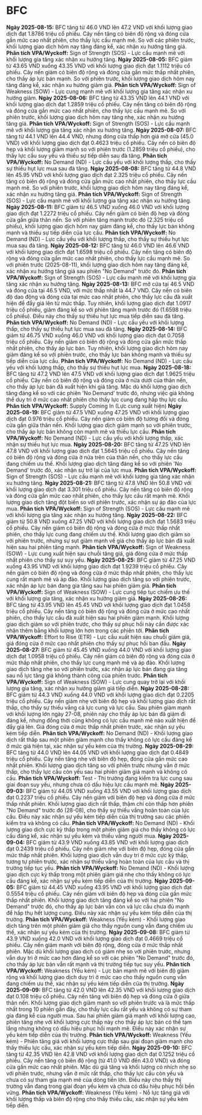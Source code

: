 # BFC

**Ngày 2025-08-15:** BFC tăng từ 46.0 VND lên 47.2 VND với khối lượng giao dịch đạt 1.8786 triệu cổ phiếu. Cây nến tăng có biên độ rộng và đóng cửa gần mức cao nhất phiên, cho thấy lực cầu mạnh mẽ. So với các phiên trước, khối lượng giao dịch hôm nay tăng đáng kể, xác nhận xu hướng tăng giá. **Phân tích VPA/Wyckoff:** Sign of Strength (SOS) - Lực cầu mạnh mẽ với khối lượng gia tăng xác nhận xu hướng tăng.
**Ngày 2025-08-05:** BFC giảm từ 43.65 VND xuống 43.35 VND với khối lượng giao dịch đạt 1.1112 triệu cổ phiếu. Cây nến giảm có biên độ rộng và đóng cửa gần mức thấp nhất phiên, cho thấy áp lực bán mạnh. So với phiên trước, khối lượng giao dịch hôm nay tăng đáng kể, xác nhận xu hướng giảm giá. **Phân tích VPA/Wyckoff:** Sign of Weakness (SOW) - Lực cung mạnh mẽ với khối lượng gia tăng xác nhận xu hướng giảm.
**Ngày 2025-08-06:** BFC tăng từ 43.35 VND lên 44.1 VND với khối lượng giao dịch đạt 1.2859 triệu cổ phiếu. Cây nến tăng có biên độ rộng và đóng cửa gần mức cao nhất phiên, cho thấy lực cầu mạnh mẽ. So với phiên trước, khối lượng giao dịch hôm nay tăng nhẹ, xác nhận xu hướng tăng giá. **Phân tích VPA/Wyckoff:** Sign of Strength (SOS) - Lực cầu mạnh mẽ với khối lượng gia tăng xác nhận xu hướng tăng.
**Ngày 2025-08-07:** BFC tăng từ 44.1 VND lên 44.4 VND, nhưng đóng cửa thấp hơn giá mở cửa (45.0 VND) với khối lượng giao dịch đạt 0.4623 triệu cổ phiếu. Cây nến có biên độ hẹp và khối lượng giảm mạnh so với phiên trước (1.2859 triệu cổ phiếu), cho thấy lực cầu suy yếu và thiếu sự tiếp diễn sau đà tăng. **Phân tích VPA/Wyckoff:** No Demand (ND) - Lực cầu yếu với khối lượng thấp, cho thấy sự thiếu hụt lực mua sau đà tăng.
**Ngày 2025-08-08:** BFC tăng từ 44.8 VND lên 45.95 VND với khối lượng giao dịch đạt 2.325 triệu cổ phiếu. Cây nến tăng có biên độ rộng và đóng cửa gần mức cao nhất phiên, cho thấy lực cầu mạnh mẽ. So với phiên trước, khối lượng giao dịch hôm nay tăng đáng kể, xác nhận xu hướng tăng giá. **Phân tích VPA/Wyckoff:** Sign of Strength (SOS) - Lực cầu mạnh mẽ với khối lượng gia tăng xác nhận xu hướng tăng.
**Ngày 2025-08-11:** BFC giảm từ 46.5 VND xuống 46.0 VND với khối lượng giao dịch đạt 1.2272 triệu cổ phiếu. Cây nến giảm có biên độ hẹp và đóng cửa gần giữa thân nến. So với phiên tăng mạnh trước đó (2.325 triệu cổ phiếu), khối lượng giao dịch hôm nay giảm đáng kể, cho thấy lực bán không mạnh và thiếu sự tiếp diễn của lực cầu. **Phân tích VPA/Wyckoff:** No Demand (ND) - Lực cầu yếu với khối lượng thấp, cho thấy sự thiếu hụt lực mua sau đà tăng.
**Ngày 2025-08-12:** BFC tăng từ 46.0 VND lên 46.6 VND với khối lượng giao dịch đạt 1.6598 triệu cổ phiếu. Cây nến tăng có biên độ rộng và đóng cửa gần mức cao nhất phiên, cho thấy lực cầu mạnh mẽ. So với phiên trước (2025-08-11), khối lượng giao dịch hôm nay tăng đáng kể, xác nhận xu hướng tăng giá sau phiên "No Demand" trước đó. **Phân tích VPA/Wyckoff:** Sign of Strength (SOS) - Lực cầu mạnh mẽ với khối lượng gia tăng xác nhận xu hướng tăng.
**Ngày 2025-08-13:** BFC mở cửa tại 46.5 VND và đóng cửa tại 46.5 VND, với mức thấp nhất là 44.7 VND. Cây nến có biên độ dao động và đóng cửa tại mức cao nhất phiên, cho thấy lực cầu đã xuất hiện để đẩy giá lên từ mức thấp. Tuy nhiên, khối lượng giao dịch đạt 1.0917 triệu cổ phiếu, giảm đáng kể so với phiên tăng mạnh trước đó (1.6598 triệu cổ phiếu). Điều này cho thấy sự thiếu hụt lực mua tiếp diễn sau đà tăng. **Phân tích VPA/Wyckoff:** No Demand (ND) - Lực cầu yếu với khối lượng thấp, cho thấy sự thiếu hụt lực mua sau đà tăng.
**Ngày 2025-08-14:** BFC giảm từ 46.75 VND xuống 46.0 VND với khối lượng giao dịch đạt 0.7058 triệu cổ phiếu. Cây nến giảm có biên độ rộng và đóng cửa gần mức thấp nhất phiên, cho thấy áp lực bán. Tuy nhiên, khối lượng giao dịch hôm nay giảm đáng kể so với phiên trước, cho thấy lực bán không mạnh và thiếu sự tiếp diễn của lực cầu. **Phân tích VPA/Wyckoff:** No Demand (ND) - Lực cầu yếu với khối lượng thấp, cho thấy sự thiếu hụt lực mua.
**Ngày 2025-08-18:** BFC tăng từ 47.2 VND lên 47.5 VND với khối lượng giao dịch đạt 1.9625 triệu cổ phiếu. Cây nến có biên độ rộng và đóng cửa ở nửa dưới của thân nến, cho thấy áp lực bán đã xuất hiện khi giá tăng. Mặc dù khối lượng giao dịch tăng đáng kể so với các phiên 'No Demand' trước đó, nhưng việc giá không thể duy trì ở mức cao nhất phiên cho thấy lực cung đang hấp thụ lực cầu. **Phân tích VPA/Wyckoff:** Supply Coming In (Lực cung xuất hiện)
**Ngày 2025-08-19:** BFC giảm từ 47.5 VND xuống 47.25 VND với khối lượng giao dịch đạt 0.976 triệu cổ phiếu. Cây nến giảm có biên độ tương đối và đóng cửa gần giữa thân nến. Khối lượng giao dịch giảm mạnh so với phiên trước, cho thấy áp lực bán không còn mạnh mẽ và thiếu lực cầu. **Phân tích VPA/Wyckoff:** No Demand (ND) - Lực cầu yếu với khối lượng thấp, xác nhận sự thiếu hụt lực mua.
**Ngày 2025-08-20:** BFC tăng từ 47.25 VND lên 47.8 VND với khối lượng giao dịch đạt 1.5645 triệu cổ phiếu. Cây nến tăng có biên độ rộng và đóng cửa ở nửa trên của thân nến, cho thấy lực cầu đang chiếm ưu thế. Khối lượng giao dịch tăng đáng kể so với phiên 'No Demand' trước đó, xác nhận sự trở lại của lực mua. **Phân tích VPA/Wyckoff:** Sign of Strength (SOS) - Lực cầu mạnh mẽ với khối lượng gia tăng xác nhận xu hướng tăng.
**Ngày 2025-08-21:** BFC tăng từ 47.8 VND lên 50.8 VND với khối lượng giao dịch đạt 3.301 triệu cổ phiếu. Cây nến tăng có biên độ rộng và đóng cửa gần mức cao nhất phiên, cho thấy lực cầu rất mạnh mẽ. Khối lượng giao dịch tăng đột biến so với phiên trước, xác nhận sự áp đảo của lực mua. **Phân tích VPA/Wyckoff:** Sign of Strength (SOS) - Lực cầu mạnh mẽ với khối lượng gia tăng xác nhận xu hướng tăng.
**Ngày 2025-08-22:** BFC giảm từ 50.8 VND xuống 47.25 VND với khối lượng giao dịch đạt 1.5683 triệu cổ phiếu. Cây nến giảm có biên độ rộng và đóng cửa ở mức thấp nhất phiên, cho thấy lực cung đang chiếm ưu thế. Khối lượng giao dịch giảm so với phiên trước, nhưng sự sụt giảm mạnh về giá cho thấy áp lực bán đã xuất hiện sau hai phiên tăng mạnh. **Phân tích VPA/Wyckoff:** Sign of Weakness (SOW) - Lực cung xuất hiện sau chuỗi tăng giá, giá đóng cửa ở mức thấp nhất phiên cho thấy sự suy yếu.
**Ngày 2025-08-25:** BFC giảm từ 47.25 VND xuống 43.95 VND với khối lượng giao dịch đạt 1.9239 triệu cổ phiếu. Cây nến giảm có biên độ rộng và đóng cửa ở mức thấp nhất phiên, cho thấy lực cung rất mạnh mẽ và áp đảo. Khối lượng giao dịch tăng so với phiên trước, xác nhận áp lực bán đang gia tăng sau hai phiên giảm giá. **Phân tích VPA/Wyckoff:** Sign of Weakness (SOW) - Lực cung tiếp tục chiếm ưu thế với khối lượng gia tăng, xác nhận xu hướng giảm giá.
**Ngày 2025-08-26:** BFC tăng từ 43.95 VND lên 45.45 VND với khối lượng giao dịch đạt 1.0458 triệu cổ phiếu. Cây nến tăng có biên độ rộng và đóng cửa ở mức cao nhất phiên, cho thấy lực cầu đã xuất hiện sau hai phiên giảm mạnh. Khối lượng giao dịch giảm so với phiên trước, cho thấy sự phục hồi này cần được xác nhận thêm bằng khối lượng lớn hơn trong các phiên tới. **Phân tích VPA/Wyckoff:** Effort to Rise (ETR) - Lực cầu xuất hiện sau chuỗi giảm giá, giá đóng cửa ở mức cao nhất phiên cho thấy sự phục hồi ban đầu.
**Ngày 2025-08-27:** BFC giảm từ 45.45 VND xuống 44.0 VND với khối lượng giao dịch đạt 1.0958 triệu cổ phiếu. Cây nến giảm có biên độ rộng và đóng cửa ở mức thấp nhất phiên, cho thấy lực cung mạnh mẽ và áp đảo. Khối lượng giao dịch tăng nhẹ so với phiên trước, xác nhận áp lực bán đang gia tăng sau nỗ lực tăng giá không thành công của phiên trước. **Phân tích VPA/Wyckoff:** Sign of Weakness (SOW) - Lực cung quay trở lại với khối lượng gia tăng, xác nhận xu hướng giảm giá tiếp diễn.
**Ngày 2025-08-28:** BFC giảm từ 44.3 VND xuống 44.0 VND với khối lượng giao dịch đạt 0.2205 triệu cổ phiếu. Cây nến giảm nhẹ với biên độ hẹp và khối lượng giao dịch rất thấp, cho thấy sự thiếu vắng cả lực cung và lực cầu. Sau phiên giảm mạnh với khối lượng lớn ngày 27-08, phiên này cho thấy áp lực bán đã giảm đi đáng kể, nhưng đồng thời cũng không có lực cầu mạnh mẽ nào xuất hiện để đẩy giá lên. Giá đóng cửa ở mức thấp nhất phiên trước, xác nhận sự yếu kém tiếp diễn. **Phân tích VPA/Wyckoff:** No Demand (ND) - Khối lượng giao dịch rất thấp sau một phiên giảm mạnh cho thấy không có lực cầu đáng kể ở mức giá hiện tại, xác nhận sự yếu kém của thị trường.
**Ngày 2025-08-29:** BFC tăng từ 44.0 VND lên 44.05 VND với khối lượng giao dịch đạt 0.4849 triệu cổ phiếu. Cây nến tăng nhẹ với biên độ hẹp, đóng cửa gần mức cao nhất phiên. Khối lượng giao dịch tăng so với phiên trước nhưng vẫn ở mức thấp, cho thấy lực cầu còn yếu sau hai phiên giảm giá mạnh và không có cầu. **Phân tích VPA/Wyckoff:** Test - Thị trường đang kiểm tra lực cung sau giai đoạn suy yếu, nhưng chưa có dấu hiệu lực cầu mạnh mẽ.
**Ngày 2025-09-03:** BFC giảm từ 44.05 VND xuống 43.55 VND với khối lượng giao dịch đạt 0.2237 triệu cổ phiếu. Cây nến giảm với biên độ hẹp và đóng cửa ở mức thấp nhất phiên. Khối lượng giao dịch rất thấp, thậm chí còn thấp hơn phiên "No Demand" trước đó (28-08), cho thấy sự thiếu vắng hoàn toàn của lực cầu. Điều này xác nhận sự yếu kém tiếp diễn của thị trường sau các phiên kiểm tra và không có cầu. **Phân tích VPA/Wyckoff:** No Demand (ND) - Khối lượng giao dịch cực kỳ thấp trong một phiên giảm giá cho thấy không có lực cầu đáng kể, xác nhận sự yếu kém và thiếu vắng người mua.
**Ngày 2025-09-04:** BFC giảm từ 43.9 VND xuống 43.85 VND với khối lượng giao dịch đạt 0.2439 triệu cổ phiếu. Cây nến giảm nhẹ với biên độ hẹp, đóng cửa gần mức thấp nhất phiên. Khối lượng giao dịch vẫn duy trì ở mức cực kỳ thấp, tương tự phiên trước, xác nhận sự thiếu vắng hoàn toàn của lực cầu và thị trường tiếp tục yếu. **Phân tích VPA/Wyckoff:** No Demand (ND) - Khối lượng giao dịch cực kỳ thấp trong một phiên giảm giá nhẹ cho thấy không có lực cầu đáng kể, xác nhận sự yếu kém tiếp diễn của thị trường.
**Ngày 2025-09-05:** BFC giảm từ 44.45 VND xuống 43.95 VND với khối lượng giao dịch đạt 0.5554 triệu cổ phiếu. Cây nến giảm với biên độ hẹp và đóng cửa gần mức thấp nhất phiên. Khối lượng giao dịch tăng đáng kể so với hai phiên "No Demand" trước đó, cho thấy áp lực bán vẫn còn và lực cầu chưa đủ mạnh để hấp thụ hết lượng cung. Điều này xác nhận sự yếu kém tiếp diễn của thị trường. **Phân tích VPA/Wyckoff:** Weakness (Yếu kém) - Khối lượng giao dịch tăng trên một phiên giảm giá cho thấy nguồn cung vẫn đang chiếm ưu thế, xác nhận sự yếu kém của thị trường.
**Ngày 2025-09-08:** BFC giảm từ 43.9 VND xuống 42.0 VND với khối lượng giao dịch đạt 0.4669 triệu cổ phiếu. Cây nến giảm mạnh với biên độ rộng, đóng cửa ở mức thấp nhất phiên. Mặc dù khối lượng giao dịch có giảm nhẹ so với phiên trước, nhưng vẫn duy trì ở mức cao hơn đáng kể so với các phiên "No Demand" trước đó, cho thấy áp lực bán vẫn rất mạnh và thị trường tiếp tục suy yếu. **Phân tích VPA/Wyckoff:** Weakness (Yếu kém) - Lực bán mạnh mẽ với biên độ giảm rộng và khối lượng giao dịch duy trì ở mức cao cho thấy nguồn cung vẫn đang chiếm ưu thế, xác nhận sự yếu kém tiếp diễn của thị trường.
**Ngày 2025-09-09:** BFC tăng từ 42.0 VND lên 42.35 VND với khối lượng giao dịch đạt 0.108 triệu cổ phiếu. Cây nến tăng với biên độ hẹp và đóng cửa ở giữa thân nến. Khối lượng giao dịch giảm mạnh so với phiên trước và là mức thấp nhất trong 10 phiên gần đây, cho thấy lực cầu rất yếu và không có sự tham gia đáng kể của người mua. Sau hai phiên giảm giá mạnh với khối lượng cao, phiên tăng nhẹ với khối lượng cực thấp này cho thấy áp lực bán có thể tạm lắng nhưng không có dấu hiệu phục hồi mạnh mẽ. Điều này xác nhận sự yếu kém tiếp diễn của thị trường. **Phân tích VPA/Wyckoff:** Weakness (Yếu kém) - Phiên tăng giá với khối lượng cực thấp sau giai đoạn giảm mạnh cho thấy thiếu lực cầu, xác nhận sự yếu kém tiếp diễn.
**Ngày 2025-09-10:** BFC tăng từ 42.35 VND lên 42.8 VND với khối lượng giao dịch đạt 0.1252 triệu cổ phiếu. Cây nến tăng có biên độ rộng (từ 41.0 VND đến 43.0 VND) và đóng cửa gần mức cao nhất phiên. Mặc dù giá tăng và khối lượng có nhích nhẹ so với phiên trước, nhưng vẫn ở mức rất thấp, cho thấy lực cầu còn yếu và chưa có sự tham gia mạnh mẽ của dòng tiền lớn. Điều này cho thấy thị trường vẫn đang trong giai đoạn yếu kém và chưa có dấu hiệu phục hồi bền vững. **Phân tích VPA/Wyckoff:** Weakness (Yếu kém) - Nỗ lực tăng giá với khối lượng thấp và biên độ rộng cho thấy thiếu cầu, xác nhận sự yếu kém tiếp diễn.
